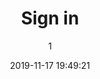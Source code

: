 ---
index: 7017
title: "Sign in"
subtitle: ""
author: 1
date: "2019-11-17 19:49:21"
date_gmt: "2019-11-17 17:49:21"
excerpt: ""
content: "[charitable_login]"
status: "publish"
comment_status: "closed"
name: "sign-in"
modified: "2019-11-17 19:49:21"
modified_gmt: "2019-11-17 17:49:21"
content_filtered: ""
parent: 4475
guid: "https://www.artkidsfoundation.org/?page_id=7017"
type: "page"
comment_count: 0
categories: []
tags: []
---